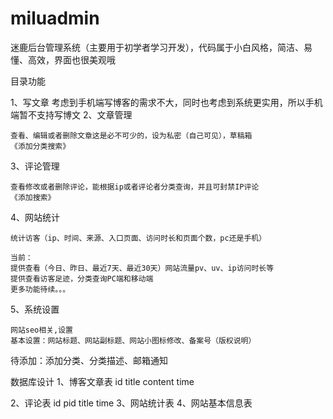 # miluadmin
迷鹿后台管理系统（主要用于初学者学习开发），代码属于小白风格，简洁、易懂、高效，界面也很美观哦

目录功能

1、写文章
	考虑到手机端写博客的需求不大，同时也考虑到系统更实用，所以手机端暂不支持写博文
2、文章管理

	查看、编辑或者删除文章这是必不可少的，设为私密（自己可见），草稿箱
	《添加分类搜索》
	
3、评论管理

	查看修改或者删除评论，能根据ip或者评论者分类查询，并且可封禁IP评论
	《添加搜索》
	
4、网站统计
	
	统计访客（ip、时间、来源、入口页面、访问时长和页面个数，pc还是手机）
	
	当前：
	提供查看（今日、昨日、最近7天、最近30天）网站流量pv、uv、ip访问时长等
	提供查看访客足迹，分类查询PC端和移动端
	更多功能待续。。。
	
5、系统设置

	网站seo相关,设置
	基本设置：网站标题、网站副标题、网站小图标修改、备案号（版权说明）
	
待添加：添加分类、分类描述、邮箱通知
	
数据库设计
1、博客文章表
id
title
content
time

2、评论表
id
pid
title
time
3、网站统计表
4、网站基本信息表

